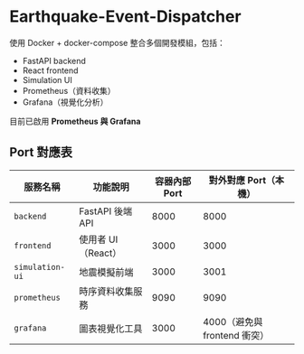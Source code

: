 # Earthquake-Event-Dispatcher

使用 Docker + docker-compose 整合多個開發模組，包括：

- FastAPI backend
- React frontend
- Simulation UI
- Prometheus（資料收集）
- Grafana（視覺化分析）

目前已啟用 **Prometheus 與 Grafana**

## Port 對應表

| 服務名稱       | 功能說明           | 容器內部 Port | 對外對應 Port（本機） |
|----------------|--------------------|----------------|------------------------|
| `backend`      | FastAPI 後端 API   | 8000           | 8000                   |
| `frontend`     | 使用者 UI（React） | 3000           | 3000                   |
| `simulation-ui`| 地震模擬前端       | 3000           | 3001                   |
| `prometheus`   | 時序資料收集服務   | 9090           | 9090                   |
| `grafana`      | 圖表視覺化工具     | 3000           | 4000（避免與 frontend 衝突） |